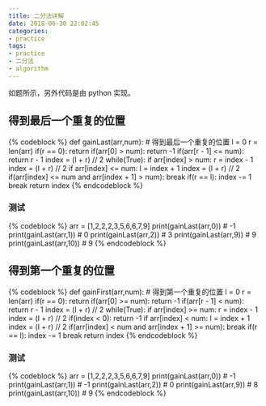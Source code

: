 ```yaml
---
title: 二分法详解
date: 2018-06-30 22:02:45
categories:
- practice
tags:
- practice
- 二分法
- algorithm
---
```

如题所示，另外代码是由 python 实现。

<!-- more -->

## 得到最后一个重复的位置

{% codeblock %}
def gainLast(arr,num):	# 得到最后一个重复的位置
	l = 0
	r = len(arr)
	if(r == 0):
		return
	if(arr[0] > num):
		return -1
	if(arr[r - 1] <= num):
		return r - 1
	index = (l + r) // 2
	while(True):
		if arr[index] > num:
			r = index - 1
			index = (l + r) // 2
		if arr[index] <= num:
			l = index + 1
			index = (l + r) // 2
		if(arr[index] <= num and arr[index + 1] > num):
			break
		if(r == l):
			index -= 1
			break
	return index
{% endcodeblock %}

### 测试

{% codeblock %}
arr = [1,2,2,2,3,5,6,6,7,9]
print(gainLast(arr,0))
	# -1
print(gainLast(arr,1))
	# 0
print(gainLast(arr,2))
	# 3
print(gainLast(arr,9))
	# 9
print(gainLast(arr,10))
	# 9
{% endcodeblock %}

## 得到第一个重复的位置

{% codeblock %}
def gainFirst(arr,num):	# 得到第一个重复的位置
	l = 0
	r = len(arr)
	if(r == 0):
		return
	if(arr[0] >= num):
		return -1
	if(arr[r - 1] < num):
		return r - 1
	index = (l + r) // 2
	while(True):
		if arr[index] >= num:
			r = index - 1
			index = (l + r) // 2
			if(index < 0):
				return -1
		if arr[index] < num:
			l = index + 1
			index = (l + r) // 2
		if(arr[index] < num and arr[index + 1] >= num):
			break
		if(r == l):
			index -= 1
			break
	return index
{% endcodeblock %}

### 测试

{% codeblock %}
arr = [1,2,2,2,3,5,6,6,7,9]
print(gainLast(arr,0))
	# -1
print(gainLast(arr,1))
	# -1
print(gainLast(arr,2))
	# 0
print(gainLast(arr,9))
	# 8
print(gainLast(arr,10))
	# 9
{% endcodeblock %}